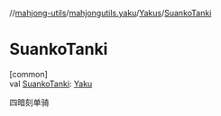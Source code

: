 //[mahjong-utils](../../../index.md)/[mahjongutils.yaku](../index.md)/[Yakus](index.md)/[SuankoTanki](-suanko-tanki.md)

# SuankoTanki

[common]\
val [SuankoTanki](-suanko-tanki.md): [Yaku](../-yaku/index.md)

四暗刻单骑
